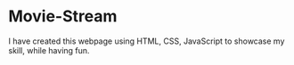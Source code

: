 # Movie-Stream
I have created this webpage using HTML, CSS, JavaScript to showcase my skill, while having fun.
